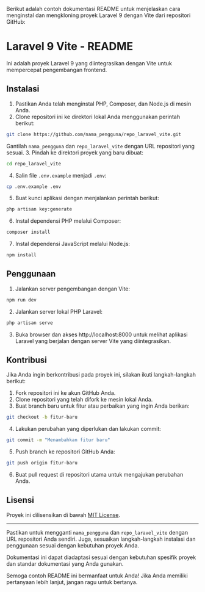 Berikut adalah contoh dokumentasi README untuk menjelaskan cara menginstal dan mengkloning proyek Laravel 9 dengan Vite dari repositori GitHub:

# Laravel 9 Vite - README

Ini adalah proyek Laravel 9 yang diintegrasikan dengan Vite untuk mempercepat pengembangan frontend.

## Instalasi

1. Pastikan Anda telah menginstal PHP, Composer, dan Node.js di mesin Anda.
2. Clone repositori ini ke direktori lokal Anda menggunakan perintah berikut:

```bash
git clone https://github.com/nama_pengguna/repo_laravel_vite.git
```

Gantilah `nama_pengguna` dan `repo_laravel_vite` dengan URL repositori yang sesuai.
3. Pindah ke direktori proyek yang baru dibuat:

```bash
cd repo_laravel_vite
```

4. Salin file `.env.example` menjadi `.env`:

```bash
cp .env.example .env
```

5. Buat kunci aplikasi dengan menjalankan perintah berikut:

```bash
php artisan key:generate
```

6. Instal dependensi PHP melalui Composer:

```bash
composer install
```

7. Instal dependensi JavaScript melalui Node.js:

```bash
npm install
```

## Penggunaan

1. Jalankan server pengembangan dengan Vite:

```bash
npm run dev
```

2. Jalankan server lokal PHP Laravel:

```bash
php artisan serve
```

3. Buka browser dan akses http://localhost:8000 untuk melihat aplikasi Laravel yang berjalan dengan server Vite yang diintegrasikan.

## Kontribusi

Jika Anda ingin berkontribusi pada proyek ini, silakan ikuti langkah-langkah berikut:

1. Fork repositori ini ke akun GitHub Anda.
2. Clone repositori yang telah difork ke mesin lokal Anda.
3. Buat branch baru untuk fitur atau perbaikan yang ingin Anda berikan:

```bash
git checkout -b fitur-baru
```

4. Lakukan perubahan yang diperlukan dan lakukan commit:

```bash
git commit -m "Menambahkan fitur baru"
```

5. Push branch ke repositori GitHub Anda:

```bash
git push origin fitur-baru
```

6. Buat pull request di repositori utama untuk mengajukan perubahan Anda.

## Lisensi

Proyek ini dilisensikan di bawah [MIT License](LICENSE).

---

Pastikan untuk mengganti `nama_pengguna` dan `repo_laravel_vite` dengan URL repositori Anda sendiri. Juga, sesuaikan langkah-langkah instalasi dan penggunaan sesuai dengan kebutuhan proyek Anda.

Dokumentasi ini dapat diadaptasi sesuai dengan kebutuhan spesifik proyek dan standar dokumentasi yang Anda gunakan.

Semoga contoh README ini bermanfaat untuk Anda! Jika Anda memiliki pertanyaan lebih lanjut, jangan ragu untuk bertanya.
